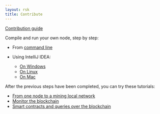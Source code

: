 ```yaml
---
layout: rsk
title: Contribute
---
```


<a href="https://github.com/rsksmart/rskj/blob/master/CONTRIBUTING.md" target="_blank" class="green-button">Contribution guide</a>

Compile and run your own node, step by step:

- From [command line](/rsk/node/contribute/cli) 

- Using IntelliJ IDEA:
  - [On Windows](/rsk/node/contribute/windows)
  - [On Linux](/rsk/node/contribute/linux)
  - [On Mac](/rsk/node/contribute/macos)

After the previous steps have been completed, you can try these tutorials:

- [From one node to a mining local network](/rsk/node/configure/for-mining)
- [Monitor the blockchain](https://github.com/rsksmart/rskj/wiki/Monitor-the-blockchain)
- [Smart contracts and queries over the blockchain](/tutorials)